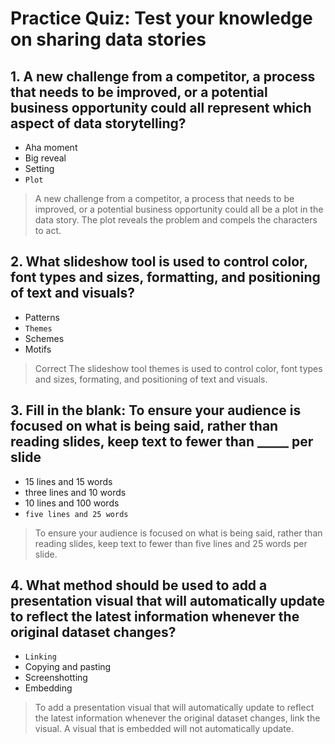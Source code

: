 # Practice Quiz: Test your knowledge on sharing data stories

## 1. A new challenge from a competitor, a process that needs to be improved, or a potential business opportunity could all represent which aspect of data storytelling?

- Aha moment
- Big reveal
- Setting
- `Plot`

> A new challenge from a competitor, a process that needs to be improved, or a potential business opportunity could all be a plot in the data story. The plot reveals the problem and compels the characters to act.

## 2. What slideshow tool is used to control color, font types and sizes, formatting, and positioning of text and visuals?

- Patterns
- `Themes`
- Schemes
- Motifs

> Correct
The slideshow tool themes is used to control color, font types and sizes, formating, and positioning of text and visuals.

## 3. Fill in the blank: To ensure your audience is focused on what is being said, rather than reading slides, keep text to fewer than _____ per slide

- 15 lines and 15 words
- three lines and 10 words
- 10 lines and 100 words
- `five lines and 25 words`

> To ensure your audience is focused on what is being said, rather than reading slides, keep text to fewer than five lines and 25 words per slide.

## 4. What method should be used to add a presentation visual that will automatically update to reflect the latest information whenever the original dataset changes?

- `Linking`
- Copying and pasting
- Screenshotting
- Embedding

> To add a presentation visual that will automatically update to reflect the latest information whenever the original dataset changes, link the visual. A visual that is embedded will not automatically update.
